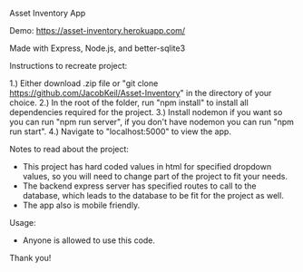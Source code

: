 Asset Inventory App

Demo: https://asset-inventory.herokuapp.com/

Made with Express, Node.js, and better-sqlite3

Instructions to recreate project:

1.) Either download .zip file or "git clone https://github.com/JacobKeil/Asset-Inventory" in the directory of your choice.
2.) In the root of the folder, run "npm install" to install all dependencies required for the project.
3.) Install nodemon if you want so you can run "npm run server", if you don't have nodemon you can run "npm run start".
4.) Navigate to "localhost:5000" to view the app.

Notes to read about the project:

- This project has hard coded values in html for specified dropdown values, so you will need to change part of the project to fit your needs.
- The backend express server has specified routes to call to the database, which leads to the database to be fit for the project as well.
- The app also is mobile friendly.

Usage:

- Anyone is allowed to use this code.

Thank you!
